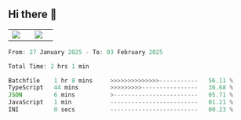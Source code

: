 ## Hi there 👋

<p align="center">
  <table align="center">
  <tr border="none">
  <td width="35%" align="center">
    <img  align="center"  src="http://github-profile-summary-cards.vercel.app/api/cards/stats?username=ricepunk&theme=github_dark" />
  </td>
    
  <td width="65%" align="center">
    <img  align="center"  src="http://github-profile-summary-cards.vercel.app/api/cards/profile-details?username=ricepunk&theme=github_dark" />
  </td>
  </tr>
  </table>
</p>

<!--START_SECTION:waka-->

```typescript
From: 27 January 2025 - To: 03 February 2025

Total Time: 2 hrs 1 min

Batchfile    1 hr 8 mins     >>>>>>>>>>>>>>-----------   56.11 %
TypeScript   44 mins         >>>>>>>>>----------------   36.68 %
JSON         6 mins          >------------------------   05.71 %
JavaScript   1 min           -------------------------   01.21 %
INI          0 secs          -------------------------   00.23 %
```

<!--END_SECTION:waka-->
